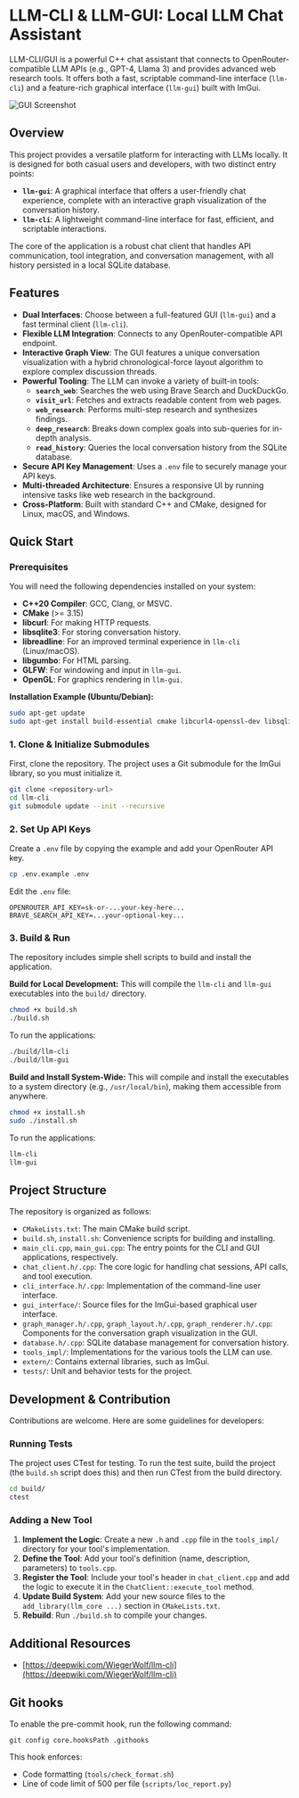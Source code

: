 # LLM-CLI & LLM-GUI: Local LLM Chat Assistant

LLM-CLI/GUI is a powerful C++ chat assistant that connects to OpenRouter-compatible LLM APIs (e.g., GPT-4, Llama 3) and provides advanced web research tools. It offers both a fast, scriptable command-line interface (`llm-cli`) and a feature-rich graphical interface (`llm-gui`) built with ImGui.

![GUI Screenshot](https://github.com/user-attachments/assets/ea840a3a-7dd9-45dc-9cd3-0b55b0804f15)

## Overview

This project provides a versatile platform for interacting with LLMs locally. It is designed for both casual users and developers, with two distinct entry points:

*   **`llm-gui`**: A graphical interface that offers a user-friendly chat experience, complete with an interactive graph visualization of the conversation history.
*   **`llm-cli`**: A lightweight command-line interface for fast, efficient, and scriptable interactions.

The core of the application is a robust chat client that handles API communication, tool integration, and conversation management, with all history persisted in a local SQLite database.

## Features

*   **Dual Interfaces**: Choose between a full-featured GUI (`llm-gui`) and a fast terminal client (`llm-cli`).
*   **Flexible LLM Integration**: Connects to any OpenRouter-compatible API endpoint.
*   **Interactive Graph View**: The GUI features a unique conversation visualization with a hybrid chronological-force layout algorithm to explore complex discussion threads.
*   **Powerful Tooling**: The LLM can invoke a variety of built-in tools:
    *   **`search_web`**: Searches the web using Brave Search and DuckDuckGo.
    *   **`visit_url`**: Fetches and extracts readable content from web pages.
    *   **`web_research`**: Performs multi-step research and synthesizes findings.
    *   **`deep_research`**: Breaks down complex goals into sub-queries for in-depth analysis.
    *   **`read_history`**: Queries the local conversation history from the SQLite database.
*   **Secure API Key Management**: Uses a `.env` file to securely manage your API keys.
*   **Multi-threaded Architecture**: Ensures a responsive UI by running intensive tasks like web research in the background.
*   **Cross-Platform**: Built with standard C++ and CMake, designed for Linux, macOS, and Windows.

## Quick Start

### Prerequisites

You will need the following dependencies installed on your system:

*   **C++20 Compiler**: GCC, Clang, or MSVC.
*   **CMake** (>= 3.15)
*   **libcurl**: For making HTTP requests.
*   **libsqlite3**: For storing conversation history.
*   **libreadline**: For an improved terminal experience in `llm-cli` (Linux/macOS).
*   **libgumbo**: For HTML parsing.
*   **GLFW**: For windowing and input in `llm-gui`.
*   **OpenGL**: For graphics rendering in `llm-gui`.

**Installation Example (Ubuntu/Debian):**
```bash
sudo apt-get update
sudo apt-get install build-essential cmake libcurl4-openssl-dev libsqlite3-dev libreadline-dev libgumbo-dev libglfw3-dev
```

### 1. Clone & Initialize Submodules

First, clone the repository. The project uses a Git submodule for the ImGui library, so you must initialize it.

```bash
git clone <repository-url>
cd llm-cli
git submodule update --init --recursive
```

### 2. Set Up API Keys

Create a `.env` file by copying the example and add your OpenRouter API key.

```bash
cp .env.example .env
```

Edit the `.env` file:
```dotenv
OPENROUTER_API_KEY=sk-or-...your-key-here...
BRAVE_SEARCH_API_KEY=...your-optional-key...
```

### 3. Build & Run

The repository includes simple shell scripts to build and install the application.

**Build for Local Development:**
This will compile the `llm-cli` and `llm-gui` executables into the `build/` directory.
```bash
chmod +x build.sh
./build.sh
```
To run the applications:
```bash
./build/llm-cli
./build/llm-gui
```

**Build and Install System-Wide:**
This will compile and install the executables to a system directory (e.g., `/usr/local/bin`), making them accessible from anywhere.
```bash
chmod +x install.sh
sudo ./install.sh
```
To run the applications:
```bash
llm-cli
llm-gui
```

## Project Structure

The repository is organized as follows:

-   `CMakeLists.txt`: The main CMake build script.
-   `build.sh`, `install.sh`: Convenience scripts for building and installing.
-   `main_cli.cpp`, `main_gui.cpp`: The entry points for the CLI and GUI applications, respectively.
-   `chat_client.h/.cpp`: The core logic for handling chat sessions, API calls, and tool execution.
-   `cli_interface.h/.cpp`: Implementation of the command-line user interface.
-   `gui_interface/`: Source files for the ImGui-based graphical user interface.
-   `graph_manager.h/.cpp`, `graph_layout.h/.cpp`, `graph_renderer.h/.cpp`: Components for the conversation graph visualization in the GUI.
-   `database.h/.cpp`: SQLite database management for conversation history.
-   `tools_impl/`: Implementations for the various tools the LLM can use.
-   `extern/`: Contains external libraries, such as ImGui.
-   `tests/`: Unit and behavior tests for the project.

## Development & Contribution

Contributions are welcome. Here are some guidelines for developers:

### Running Tests

The project uses CTest for testing. To run the test suite, build the project (the `build.sh` script does this) and then run CTest from the build directory.

```bash
cd build/
ctest
```

### Adding a New Tool

1.  **Implement the Logic**: Create a new `.h` and `.cpp` file in the `tools_impl/` directory for your tool's implementation.
2.  **Define the Tool**: Add your tool's definition (name, description, parameters) to `tools.cpp`.
3.  **Register the Tool**: Include your tool's header in `chat_client.cpp` and add the logic to execute it in the `ChatClient::execute_tool` method.
4.  **Update Build System**: Add your new source files to the `add_library(llm_core ...)` section in `CMakeLists.txt`.
5.  **Rebuild**: Run `./build.sh` to compile your changes.

## Additional Resources

*   [https://deepwiki.com/WiegerWolf/llm-cli](https://deepwiki.com/WiegerWolf/llm-cli)

## Git hooks

To enable the pre-commit hook, run the following command:

```
git config core.hooksPath .githooks
```

This hook enforces:
- Code formatting (`tools/check_format.sh`)
- Line of code limit of 500 per file (`scripts/loc_report.py`)
